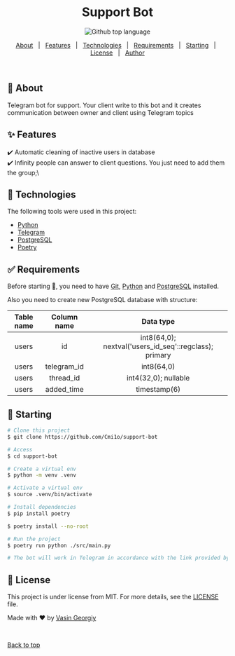 <div id="top"</div>

<h1 align="center">Support Bot</h1>

<p align="center">
  <img alt="Github top language" src="https://img.shields.io/github/languages/top/Cmi1o/support-bot?color=56BEB8">
</p>


<p align="center">
  <a href="#dart-about">About</a> &#xa0; | &#xa0; 
  <a href="#sparkles-features">Features</a> &#xa0; | &#xa0;
  <a href="#rocket-technologies">Technologies</a> &#xa0; | &#xa0;
  <a href="#white_check_mark-requirements">Requirements</a> &#xa0; | &#xa0;
  <a href="#checkered_flag-starting">Starting</a> &#xa0; | &#xa0;
  <a href="#memo-license">License</a> &#xa0; | &#xa0;
  <a href="https://github.com/Cmi1o" target="_blank">Author</a>
</p>

<br>

## :dart: About ##

Telegram bot for support. Your client write to this bot and it creates communication between owner and client using Telegram topics

## :sparkles: Features ##

:heavy_check_mark: Automatic cleaning of inactive users in database\
:heavy_check_mark: Infinity people can answer to client questions. You just need to add them the group;\

## :rocket: Technologies ##

The following tools were used in this project:

- [Python](https://www.python.org/)
- [Telegram](https://telegram.org/)
- [PostgreSQL](https://www.postgresql.org/)
- [Poetry](https://python-poetry.org/)

## :white_check_mark: Requirements ##

Before starting :checkered_flag:, you need to have [Git](https://git-scm.com), [Python](https://www.python.org/downloads/release/python-3115/) and [PostgreSQL](https://www.postgresql.org/) installed. 

Also you need to create new PostgreSQL database with structure:

|Table name    | Column name  | Data type                                              |
| :----------: | :----------: | :----------------------------------------------------: |
|users         | id           | int8(64,0); nextval('users_id_seq'::regclass); primary |
|users         | telegram_id  | int8(64,0)                                             |
|users         | thread_id    | int4(32,0); nullable                                   |
|users         | added_time   | timestamp(6)                                           |

## :checkered_flag: Starting ##

```bash
# Clone this project
$ git clone https://github.com/Cmi1o/support-bot

# Access
$ cd support-bot

# Create a virtual env
$ python -m venv .venv

# Activate a virtual env
$ source .venv/bin/activate

# Install dependencies
$ pip install poetry

$ poetry install --no-root

# Run the project
$ poetry run python ./src/main.py

# The bot will work in Telegram in accordance with the link provided by @BotFather
```

## :memo: License ##

This project is under license from MIT. For more details, see the [LICENSE](LICENSE.md) file.


Made with :heart: by <a href="https://github.com/Cmi1o" target="_blank">Vasin Georgiy</a>

&#xa0;

<a href="#top">Back to top</a>
